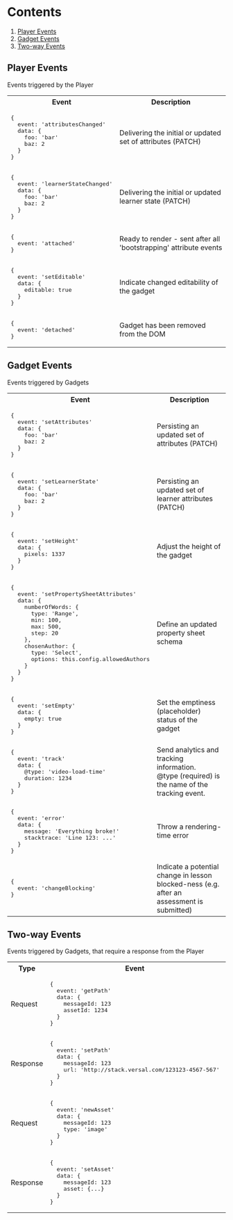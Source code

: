 # Contents

  1. [Player Events](#player-events)
  2. [Gadget Events](#gadget-events)
  2. [Two-way Events](#two-way-events)

## Player Events

Events triggered by the Player

<table>
<tr><th>Event</th> <th>Description</th></tr>
<tr>
  <td><pre>{
  event: 'attributesChanged'
  data: {
    foo: 'bar'
    baz: 2
  }
}</pre></td>
  <td>Delivering the initial or updated set of attributes (PATCH)</td>
</tr>

<tr>
  <td><pre>{
  event: 'learnerStateChanged'
  data: {
    foo: 'bar'
    baz: 2
  }
}</pre></td>
  <td>Delivering the initial or updated learner state (PATCH)</td>
</tr>

<tr>
  <td><pre>{
  event: 'attached'
}</pre></td>
  <td>Ready to render - sent after all 'bootstrapping' attribute events</td>
</tr>

<tr>
  <td><pre>{
  event: 'setEditable'
  data: {
    editable: true
  }
}</pre></td>
  <td>Indicate changed editability of the gadget</td>
</tr>

<tr>
  <td><pre>{
  event: 'detached'
}</pre></td>
  <td>Gadget has been removed from the DOM</td>
</tr>

</table>

## Gadget Events

Events triggered by Gadgets

<table>
<tr><th>Event</th> <th>Description</th></tr>

<tr>
  <td><pre>{
  event: 'setAttributes'
  data: {
    foo: 'bar'
    baz: 2
  }
}</pre></td>
  <td>Persisting an updated set of attributes (PATCH)</td>
</tr>

<tr>
  <td><pre>{
  event: 'setLearnerState'
  data: {
    foo: 'bar'
    baz: 2
  }
}</pre></td>
  <td>Persisting an updated set of learner attributes (PATCH)</td>
</tr>

<tr>
  <td><pre>{
  event: 'setHeight'
  data: {
    pixels: 1337
  }
}</pre></td>
  <td>Adjust the height of the gadget</td>
</tr>

<tr>
  <td><pre>{
  event: 'setPropertySheetAttributes'
  data: {
    numberOfWords: {
      type: 'Range',
      min: 100,
      max: 500,
      step: 20
    },
    chosenAuthor: {
      type: 'Select',
      options: this.config.allowedAuthors
    }
  }
}</pre></td>
  <td>Define an updated property sheet schema</td>
</tr>

<tr>
  <td><pre>{
  event: 'setEmpty'
  data: {
    empty: true
  }
}</pre></td>
  <td>Set the emptiness (placeholder) status of the gadget</td>
</tr>

<tr>
  <td><pre>{
  event: 'track'
  data: {
    @type: 'video-load-time'
    duration: 1234
  }
}</pre></td>
  <td>
    Send analytics and tracking information.<br>
    @type (required) is the name of the tracking event.
  </td>
</tr>

<tr>
  <td><pre>{
  event: 'error'
  data: {
    message: 'Everything broke!'
    stacktrace: 'Line 123: ...'
  }
}</pre></td>
  <td>Throw a rendering-time error</td>
</tr>

<tr>
  <td><pre>{
  event: 'changeBlocking'
}</pre></td>
  <td>Indicate a potential change in lesson blocked-ness (e.g. after an assessment is submitted)</td>
</tr>

</table>

## Two-way Events

Events triggered by Gadgets, that require a response from the Player

<table>
<tr><th>Type</th> <th>Event</th> <th>Description</th></tr>

<tr>
  <td>Request</td>
  <td><pre>{
  event: 'getPath'
  data: {
    messageId: 123
    assetId: 1234
  }
}</pre></td>
  <td>Give an asset ID</td>
</tr>

<tr>
  <td>Response</td>
  <td><pre>{
  event: 'setPath'
  data: {
    messageId: 123
    url: 'http://stack.versal.com/123123-4567-567'
  }
}</pre></td>
  <td>Receive a fully qualified asset URL in return</td>
</tr>

<tr>
  <td>Request</td>
  <td><pre>{
  event: 'newAsset'
  data: {
    messageId: 123
    type: 'image'
  }
}</pre></td>
  <td>Request a new asset from a user</td>
</tr>

<tr>
  <td>Response</td>
  <td><pre>{
  event: 'setAsset'
  data: {
    messageId: 123
    asset: {...}
  }
}</pre></td>
  <td>Receive asset metadata in return</td>
</tr>

</table>
